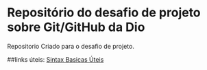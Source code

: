 # Repositório do desafio de projeto sobre Git/GitHub da Dio
Repositorio Criado para o desafio de projeto.

##links úteis:
[Sintax Basicas Úteis](https://www.markdownguide.org/)

